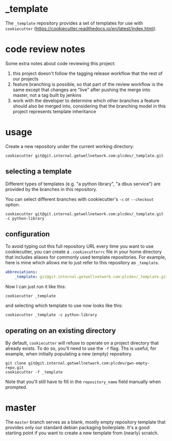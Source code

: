 
\_template
==========

The `_template` repository provides a set of templates for use with `cookiecutter`
(https://cookiecutter.readthedocs.io/en/latest/index.html).


code review notes
=================

Some extra notes about code reviewing this project:

1.  this project doesn't follow the tagging release workflow that the rest of our projects
1.  feature branching is possible, so that part of the review workflow is the same except
    that changes are "live" after pushing the merge into master, not a tag built by jenkins
1.  work with the developer to determine which other branches a feature should also be merged
    into, considering that the branching model in this project represents template inheritance


usage
=====

Create a new repository under the current working directory:

```
cookiecutter git@git.internal.getwellnetwork.com:plcdev/_template.git
```

selecting a template
--------------------

Different types of templates (e.g. "a python library", "a dbus service") are
provided by the branches in this repository.

You can select different branches with cookiecutter's `-c` or `--checkout`
option.

```
cookiecutter git@git.internal.getwellnetwork.com:plcdev/_template.git -c python-library
```

configuration
-------------

To avoid typing out this full repository URL every time you want to use
cookiecutter, you can create a `.cookiecutterrc` file in your home directory
that includes aliases for commonly used template repositories. For example, here
is mine which allows me to just refer to this repository as `_template`.

```yaml
abbreviations:
    _template: git@git.internal.getwellnetwork.com:plcdev/_template.git
```

Now I can just run it like this:

```
cookiecutter _template
```

and selecting which template to use now looks like this:

```
cookiecutter _template -c python-library
```

operating on an existing directory
----------------------------------

By default, `cookiecutter` will refuse to operate on a project directory that
already exists. To do so, you'll need to use the `-f` flag. Ths is useful, for
example, when initially populating a new (empty) repository.

```
git clone git@git.internal.getwellnetwork.com:plcdev/gwn-empty-repo.git
cookiecutter -f _template
```

Note that you'll still have to fill in the `repository_name` field manually
when prompted.


master
======

The `master` branch serves as a blank, mostly empty repository template that
provides only our standard debian packaging boilerplate. It's a good starting
point if you want to create a new template from (nearly) scratch.

